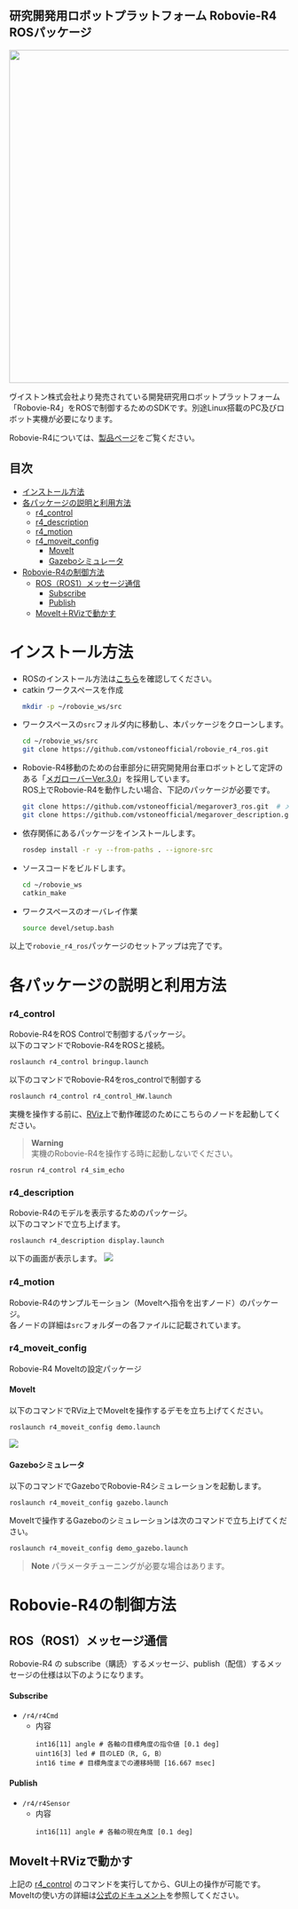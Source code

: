 ## 研究開発用ロボットプラットフォーム Robovie-R4 ROSパッケージ

<p align="center">
  <img src="./images/RobovieR4_01.jpg" width="600" />
</p>

ヴイストン株式会社より発売されている開発研究用ロボットプラットフォーム「Robovie-R4」をROSで制御するためのSDKです。別途Linux搭載のPC及びロボット実機が必要になります。

Robovie-R4については、[製品ページ](https://www.vstone.co.jp/products/robovie_r4/index.html)をご覧ください。

## 目次
- [インストール方法](#インストール方法)
- [各パッケージの説明と利用方法](#各パッケージの説明と利用方法)
    - [r4\_control](#r4_control)
    - [r4\_description](#r4_description)
    - [r4\_motion](#r4_motion)
    - [r4\_moveit\_config](#r4_moveit_config)
      - [MoveIt](#moveit)
      - [Gazeboシミュレータ](#gazeboシミュレータ)
- [Robovie-R4の制御方法](#robovie-r4の制御方法)
  - [ROS（ROS1）メッセージ通信](#rosros1メッセージ通信)
      - [Subscribe](#subscribe)
      - [Publish](#publish)
  - [MoveIt＋RVizで動かす](#moveitrvizで動かす)

# インストール方法

- ROSのインストール方法は[こちら](http://wiki.ros.org/noetic/Installation/Ubuntu)を確認してください。
- catkin ワークスペースを作成
  ```bash
  mkdir -p ~/robovie_ws/src
  ```
- ワークスペースの`src`フォルダ内に移動し、本パッケージをクローンします。
  ```bash
  cd ~/robovie_ws/src
  git clone https://github.com/vstoneofficial/robovie_r4_ros.git
  ```
- Robovie-R4移動のための台車部分に研究開発用台車ロボットとして定評のある「[メガローバーVer.3.0](https://www.vstone.co.jp/products/wheelrobot/ver.3.0_normal.html)」を採用しています。\
  ROS上でRobovie-R4を動作したい場合、下記のパッケージが必要です。
  ```bash
  git clone https://github.com/vstoneofficial/megarover3_ros.git  # メガローバーVer.3.0のパッケージ
  git clone https://github.com/vstoneofficial/megarover_description.git  # メガローバーの3Dモデルのパッケージ 
  ```
- 依存関係にあるパッケージをインストールします。
  ```bash
  rosdep install -r -y --from-paths . --ignore-src
  ```
- ソースコードをビルドします。
  ```bash
  cd ~/robovie_ws
  catkin_make
  ```
- ワークスペースのオーバレイ作業
  ```bash
  source devel/setup.bash
  ```

以上で`robovie_r4_ros`パッケージのセットアップは完了です。

# 各パッケージの説明と利用方法
### r4_control
Robovie-R4をROS Controlで制御するパッケージ。\
以下のコマンドでRobovie-R4をROSと接続。
```
roslaunch r4_control bringup.launch
```

以下のコマンドでRobovie-R4をros_controlで制御する
```
roslaunch r4_control r4_control_HW.launch
```

実機を操作する前に、[RViz](http://wiki.ros.org/rviz)上で動作確認のためにこちらのノードを起動してください。

> **Warning**\
> 実機のRobovie-R4を操作する時に起動しないでください。

```
rosrun r4_control r4_sim_echo
```

### r4_description
Robovie-R4のモデルを表示するためのパッケージ。\
以下のコマンドで立ち上げます。
```
roslaunch r4_description display.launch
```
以下の画面が表示します。
![](images/r4-rviz.png)

### r4_motion
Robovie-R4のサンプルモーション（MoveItへ指令を出すノード）のパッケージ。\
各ノードの詳細は`src`フォルダーの各ファイルに記載されています。

### r4_moveit_config
Robovie-R4 MoveItの設定パッケージ
#### MoveIt
以下のコマンドでRViz上でMoveItを操作するデモを立ち上げてください。
```
roslaunch r4_moveit_config demo.launch
```
![](images/r4-moveit.png)

#### Gazeboシミュレータ
以下のコマンドでGazeboでRobovie-R4シミュレーションを起動します。
```
roslaunch r4_moveit_config gazebo.launch
```
MoveItで操作するGazeboのシミュレーションは次のコマンドで立ち上げてください。
```
roslaunch r4_moveit_config demo_gazebo.launch
```
> **Note**
> パラメータチューニングが必要な場合はあります。

# Robovie-R4の制御方法
## ROS（ROS1）メッセージ通信
Robovie-R4 の subscribe（購読）するメッセージ、publish（配信）するメッセージの仕様は以下のようになります。
#### Subscribe
- `/r4/r4Cmd`
  - 内容
      ```
      int16[11] angle # 各軸の目標角度の指令値 [0.1 deg]
      uint16[3] led # 目のLED（R, G, B）
      int16 time # 目標角度までの遷移時間 [16.667 msec]
      ```
      
#### Publish
- `/r4/r4Sensor`
  - 内容
      ```
      int16[11] angle # 各軸の現在角度 [0.1 deg]
      ```
      

## MoveIt＋RVizで動かす
上記の [r4\_control](#r4_control) のコマンドを実行してから、GUI上の操作が可能です。
MoveItの使い方の詳細は[公式のドキュメント](https://ros-planning.github.io/moveit_tutorials/index.html)を参照してください。
